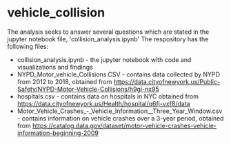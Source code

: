 # vehicle_collision
The analysis seeks to answer several questions which are stated in the jupyter notebook file, 'collision_analysis.ipynb'
The respository has the following files:
* collision_analysis.ipynb - the jupyter notebook with code and visualizations and findings
* NYPD_Motor_vehicle_Collisions.CSV - contains data collected by NYPD from 2012 to 2018, obtained from https://data.cityofnewyork.us/Public-Safety/NYPD-Motor-Vehicle-Collisions/h9gi-nx95
* hospitals.csv - contains data on hospitals in NYC obtained from https://data.cityofnewyork.us/Health/hospital/q6fj-vxf8/data
* Motor_Vehicle_Crashes_-_Vehicle_Information__Three_Year_Window.csv - contains information on vehicle crashes over a 3-year period, obtained from https://catalog.data.gov/dataset/motor-vehicle-crashes-vehicle-information-beginning-2009
